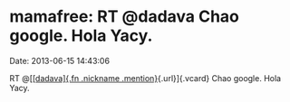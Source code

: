 mamafree: RT \@dadava Chao google. Hola Yacy.
=============================================

Date: 2013-06-15 14:43:06

RT @[[[dadava]{.fn .nickname
.mention}](http://identi.ca/user/228713 "dadava"){.url}]{.vcard} Chao
google. Hola Yacy.
